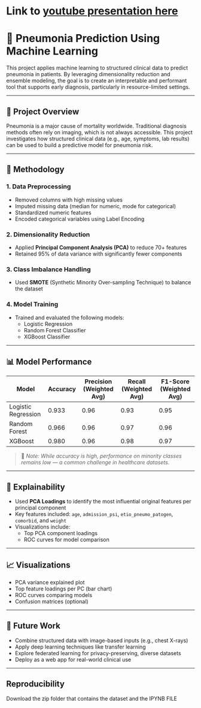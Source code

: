 # Link to [youtube presentation here](https://youtu.be/2D9aQgx6CSw)

# 🧠 Pneumonia Prediction Using Machine Learning

This project applies machine learning to structured clinical data to predict pneumonia in patients. By leveraging dimensionality reduction and ensemble modeling, the goal is to create an interpretable and performant tool that supports early diagnosis, particularly in resource-limited settings.

---

## 📌 Project Overview

Pneumonia is a major cause of mortality worldwide. Traditional diagnosis methods often rely on imaging, which is not always accessible. This project investigates how structured clinical data (e.g., age, symptoms, lab results) can be used to build a predictive model for pneumonia risk.

---

## 🧪 Methodology

### 1. **Data Preprocessing**
- Removed columns with high missing values
- Imputed missing data (median for numeric, mode for categorical)
- Standardized numeric features
- Encoded categorical variables using Label Encoding

### 2. **Dimensionality Reduction**
- Applied **Principal Component Analysis (PCA)** to reduce 70+ features
- Retained 95% of data variance with significantly fewer components

### 3. **Class Imbalance Handling**
- Used **SMOTE** (Synthetic Minority Over-sampling Technique) to balance the dataset

### 4. **Model Training**
- Trained and evaluated the following models:
  - Logistic Regression
  - Random Forest Classifier
  - XGBoost Classifier

---

## 📊 Model Performance

| Model               | Accuracy | Precision (Weighted Avg) | Recall (Weighted Avg) | F1-Score (Weighted Avg) |
|---------------------|----------|---------------------------|------------------------|--------------------------|
| Logistic Regression | 0.933    | 0.96                      | 0.93                   | 0.95                     |
| Random Forest       | 0.966    | 0.96                      | 0.97                   | 0.96                     |
| XGBoost             | 0.980    | 0.96                      | 0.98                   | 0.97                     |

> 📝 *Note: While accuracy is high, performance on minority classes remains low — a common challenge in healthcare datasets.*

---

## 🧬 Explainability

- Used **PCA Loadings** to identify the most influential original features per principal component
- Key features included: `age`, `admission_psi`, `etio_pneumo_patogen`, `comorbid`, and `weight`
- Visualizations include:
  - Top PCA component loadings
  - ROC curves for model comparison

---

## 📈 Visualizations

- PCA variance explained plot
- Top feature loadings per PC (bar chart)
- ROC curves comparing models
- Confusion matrices (optional)

---

## 🔮 Future Work

- Combine structured data with image-based inputs (e.g., chest X-rays)
- Apply deep learning techniques like transfer learning
- Explore federated learning for privacy-preserving, diverse datasets
- Deploy as a web app for real-world clinical use

---

## Reproducibility
Download the zip folder that contains the dataset and the IPYNB FILE


